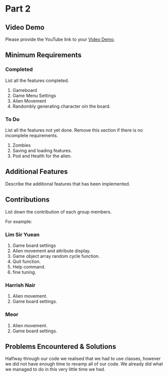 # Part 2

## Video Demo

Please provide the YouTube link to your [Video Demo](https://youtu.be/TQxMtRtXyeA).

## Minimum Requirements

### Completed

List all the features completed.

1. Gameboard
2. Game Menu Settings
3. Alien Movement
4. Randombly generating character oin the board.

### To Do

List all the features not yet done. Remove this section if there is no incomplete requirements.

1. Zombies
2. Saving and loading features.
3. Pod and Health for the alien.

## Additional Features

Describe the additional features that has been implemented.

## Contributions

List down the contribution of each group members.

For example:

### Lim Sir Yuean

1. Game board settings
2. Alien movement and attribute display.
3. Game object array random cycle function.
4. Quit function.
5. Help command.
6. fine tuning.

### Harrish Nair

1. Alien movement.
2. Game board settings.

### Meor
1. Alien movement.
2. Game board settings.



## Problems Encountered & Solutions
Halfway through our code we realised that we had to use classes, however we did not have enough time to revamp all of our code. We already did what we managed to do in this very little time we had.
